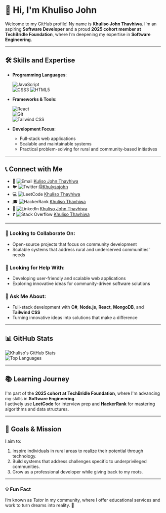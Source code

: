 # 👋 Hi, I'm Khuliso John 
  
Welcome to my GitHub profile!
Ny name is **Khuliso  John Thavhiwa**. I’m an aspiring **Software Developer** and a proud **2025 cohort member at TechBridle Foundation**, where I’m deepening my expertise in **Software Engineering**.

---

## 🛠️ Skills and Expertise

- **Programming Languages**:  
  
  ![JavaScript](https://img.shields.io/badge/JavaScript-%23F7DF1E.svg?style=flat&logo=javascript&logoColor=black)  
  ![CSS3](https://img.shields.io/badge/CSS3-%231572B6.svg?style=flat&logo=css3&logoColor=white) 
  ![HTML5](https://img.shields.io/badge/HTML5-%23E34F26.svg?style=flat&logo=html5&logoColor=white)  
 

- **Frameworks & Tools**:  
  
  ![React](https://img.shields.io/badge/React-%2361DAFB.svg?style=flat&logo=react&logoColor=black)  
  ![Git](https://img.shields.io/badge/Git-%23F05033.svg?style=flat&logo=git&logoColor=white)  
  ![Tailwind CSS](https://img.shields.io/badge/TailwindCSS-%2338B2AC.svg?style=flat&logo=tailwind-css&logoColor=white)

 

- **Development Focus**:  
  - Full-stack web applications  
  - Scalable and maintainable systems  
  - Practical problem-solving for rural and community-based initiatives  

---


## 📞 Connect with Me

- 📧 ![Email](https://img.shields.io/badge/Email-D14836?style=flat&logo=gmail&logoColor=white) [Kuliso John Thavhiwa](mailto:khuliso.thavhiwa@techbridlesolution.org)  
- 🐦 ![Twitter](https://img.shields.io/badge/Twitter-%231DA1F2.svg?style=flat&logo=twitter&logoColor=white) [@Khulysojohn](https://twitter.com/Khulysojohn)  
- 💻 ![LeetCode](https://img.shields.io/badge/LeetCode-%23FFA116.svg?style=flat&logo=leetcode&logoColor=white) [Khuliso Thavhiwa](https://leetcode.com/KhulisoThavhiwa)  
- 🎓 ![HackerRank](https://img.shields.io/badge/HackerRank-%232EC866.svg?style=flat&logo=hackerrank&logoColor=white) [Khuliso Thavhiwa](https://www.hackerrank.com/KhulisoThavhiwa)  
- 🏢 ![LinkedIn](https://img.shields.io/badge/LinkedIn-%230077B5.svg?style=flat&logo=linkedin&logoColor=white) [Khuliso John Thavhiwa](https://www.linkedin.com/in/khulysojohn)  
- ❓ ![Stack Overflow](https://img.shields.io/badge/Stack_Overflow-%23FE7A16.svg?style=flat&logo=stackoverflow&logoColor=white) [Khuliso Thavhiwa](https://stackoverflow.com/users/<your-stackoverflow-id>)

---

### 👯 Looking to Collaborate On:
- Open-source projects that focus on community development  
- Scalable systems that address rural and underserved communities' needs  

### 🤔 Looking for Help With:
- Developing user-friendly and scalable web applications  
- Exploring innovative ideas for community-driven software solutions  

### 💬 Ask Me About:
- Full-stack development with **C#**, **Node.js**, **React**, **MongoDB**, and **Tailwind CSS**  
- Turning innovative ideas into solutions that make a difference  


---

## 📊 GitHub Stats

![Khuliso's GitHub Stats](https://github-readme-stats.vercel.app/api?username=khulisojohn&show_icons=true&theme=radical)  
![Top Languages](https://github-readme-stats.vercel.app/api/top-langs/?username=khulisojohn&layout=compact&theme=radical)

---

## 📚 Learning Journey

I'm part of the **2025 cohort at TechBridle Foundation**, where I'm advancing my skills in **Software Engineering**.  
I actively use **LeetCode** for interview prep and **HackerRank** for mastering algorithms and data structures.

---

## 🎯 Goals & Mission

I aim to:  
1. Inspire individuals in rural areas to realize their potential through technology.  
2. Build systems that address challenges specific to underprivileged communities.  
3. Grow as a professional developer while giving back to my roots.

---


### 💡 Fun Fact

I’m known as *Tutor* in my community, where I offer  educational services and work to turn dreams into reality. 🌟  
